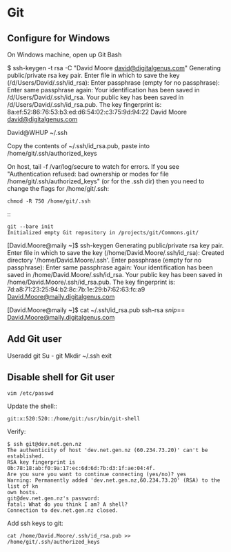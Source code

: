Git
===

Configure for Windows
---------------------

On Windows machine, open up Git Bash

$ ssh-keygen -t rsa -C "David Moore <david@digitalgenus.com>"
Generating public/private rsa key pair.
Enter file in which to save the key (/d/Users/David/.ssh/id_rsa):
Enter passphrase (empty for no passphrase):
Enter same passphrase again:
Your identification has been saved in /d/Users/David/.ssh/id_rsa.
Your public key has been saved in /d/Users/David/.ssh/id_rsa.pub.
The key fingerprint is:
8a:ef:52:86:76:53:b3:ed:d6:54:02:c3:75:9d:94:22 David Moore <david@digitalgenus.com>

David@WHUP ~/.ssh

Copy the contents of  ~/.ssh/id_rsa.pub, paste into <dev>/home/git/.ssh/authorized_keys


On host, tail -f /var/log/secure to watch for errors.
If you see "Authentication refused: bad ownership or modes for file /home/git/.ssh/authorized_keys" (or for the .ssh dir) then you need to change the flags for /home/git/.ssh:

    chmod -R 750 /home/git/.ssh



 ::

    git --bare init
    Initialized empty Git repository in /projects/git/Commons.git/

[David.Moore@maily ~]$ ssh-keygen
Generating public/private rsa key pair.
Enter file in which to save the key (/home/David.Moore/.ssh/id_rsa):
Created directory '/home/David.Moore/.ssh'.
Enter passphrase (empty for no passphrase):
Enter same passphrase again:
Your identification has been saved in /home/David.Moore/.ssh/id_rsa.
Your public key has been saved in /home/David.Moore/.ssh/id_rsa.pub.
The key fingerprint is:
7d:a8:71:23:25:94:b2:8c:7b:1e:29:b7:62:63:fc:a9 David.Moore@maily.digitalgenus.com

[David.Moore@maily ~]$ cat ~/.ssh/id_rsa.pub
ssh-rsa *snip*== David.Moore@maily.digitalgenus.com


Add Git user
------------

Useradd git
Su - git
Mkdir ~/.ssh
exit

Disable shell for Git user
--------------------------

    vim /etc/passwd

Update the shell::

    git:x:520:520::/home/git:/usr/bin/git-shell

Verify:

    $ ssh git@dev.net.gen.nz
    The authenticity of host 'dev.net.gen.nz (60.234.73.20)' can't be established.
    RSA key fingerprint is 0b:78:18:ab:f0:9a:17:ec:6d:6d:7b:d3:1f:ae:04:4f.
    Are you sure you want to continue connecting (yes/no)? yes
    Warning: Permanently added 'dev.net.gen.nz,60.234.73.20' (RSA) to the list of kn
    own hosts.
    git@dev.net.gen.nz's password:
    fatal: What do you think I am? A shell?
    Connection to dev.net.gen.nz closed.

Add ssh keys to git:

    cat /home/David.Moore/.ssh/id_rsa.pub >> /home/git/.ssh/authorized_keys
